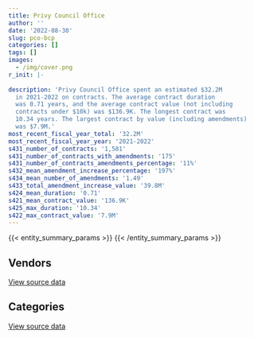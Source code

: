 ```yaml
---
title: Privy Council Office
author: ''
date: '2022-08-30'
slug: pco-bcp
categories: []
tags: []
images:
  - /img/cover.png
r_init: |-
  
description: 'Privy Council Office spent an estimated $32.2M
  in 2021-2022 on contracts. The average contract duration
  was 0.71 years, and the average contract value (not including
  contracts under $10k) was $136.9K. The longest contract was
  10.34 years. The largest contract by value (including amendments)
  was $7.9M.'
most_recent_fiscal_year_total: '32.2M'
most_recent_fiscal_year_year: '2021-2022'
s431_number_of_contracts: '1,581'
s431_number_of_contracts_with_amendments: '175'
s431_number_of_contracts_amendments_percentage: '11%'
s432_mean_amendment_increase_percentage: '197%'
s434_mean_number_of_amendments: '1.49'
s433_total_amendment_increase_value: '39.8M'
s424_mean_duration: '0.71'
s421_mean_contract_value: '136.9K'
s425_max_duration: '10.34'
s422_max_contract_value: '7.9M'
---
```


<script src="/rmarkdown-libs/htmlwidgets/htmlwidgets.js"></script>
<link href="/rmarkdown-libs/datatables-css/datatables-crosstalk.css" rel="stylesheet" />
<script src="/rmarkdown-libs/datatables-binding/datatables.js"></script>
<script src="/rmarkdown-libs/jquery/jquery-3.6.0.min.js"></script>
<link href="/rmarkdown-libs/dt-core-bootstrap/css/dataTables.bootstrap.min.css" rel="stylesheet" />
<link href="/rmarkdown-libs/dt-core-bootstrap/css/dataTables.bootstrap.extra.css" rel="stylesheet" />
<script src="/rmarkdown-libs/dt-core-bootstrap/js/jquery.dataTables.min.js"></script>
<script src="/rmarkdown-libs/dt-core-bootstrap/js/dataTables.bootstrap.min.js"></script>
<link href="/rmarkdown-libs/crosstalk/css/crosstalk.min.css" rel="stylesheet" />
<script src="/rmarkdown-libs/crosstalk/js/crosstalk.min.js"></script>
<script src="/rmarkdown-libs/htmlwidgets/htmlwidgets.js"></script>
<link href="/rmarkdown-libs/datatables-css/datatables-crosstalk.css" rel="stylesheet" />
<script src="/rmarkdown-libs/datatables-binding/datatables.js"></script>
<script src="/rmarkdown-libs/jquery/jquery-3.6.0.min.js"></script>
<link href="/rmarkdown-libs/dt-core-bootstrap/css/dataTables.bootstrap.min.css" rel="stylesheet" />
<link href="/rmarkdown-libs/dt-core-bootstrap/css/dataTables.bootstrap.extra.css" rel="stylesheet" />
<script src="/rmarkdown-libs/dt-core-bootstrap/js/jquery.dataTables.min.js"></script>
<script src="/rmarkdown-libs/dt-core-bootstrap/js/dataTables.bootstrap.min.js"></script>
<link href="/rmarkdown-libs/crosstalk/css/crosstalk.min.css" rel="stylesheet" />
<script src="/rmarkdown-libs/crosstalk/js/crosstalk.min.js"></script>

{{< entity_summary_params >}}
{{< /entity_summary_params >}}

## Vendors

<div id="htmlwidget-1" style="width:100%;height:auto;" class="datatables html-widget"></div>
<script type="application/json" data-for="htmlwidget-1">{"x":{"style":"bootstrap","filter":"none","vertical":false,"data":[["<a href=\"/vendors/a_hundred_answers/\">A HUNDRED ANSWERS<\/a>","<a href=\"/vendors/adga_group/\">ADGA GROUP<\/a>","<a href=\"/vendors/adrm_technology_consulting/\">ADRM TECHNOLOGY CONSULTING<\/a>","<a href=\"/vendors/advanced_business_interiors/\">ADVANCED BUSINESS INTERIORS<\/a>","<a href=\"/vendors/advanced_chippewa_technologies/\">ADVANCED CHIPPEWA TECHNOLOGIES<\/a>","<a href=\"/vendors/altis_human_resources/\">ALTIS HUMAN RESOURCES<\/a>","<a href=\"/vendors/aon_reed_stenhouse/\">AON REED STENHOUSE<\/a>","<a href=\"/vendors/applied_electonics/\">APPLIED ELECTONICS<\/a>","<a href=\"/vendors/ari_financial_services/\">ARI FINANCIAL SERVICES<\/a>","<a href=\"/vendors/artemp_personnel_services/\">ARTEMP PERSONNEL SERVICES<\/a>","<a href=\"/vendors/avi_spl_canada/\">AVI SPL CANADA<\/a>","<a href=\"/vendors/bdo_canada/\">BDO CANADA<\/a>","<a href=\"/vendors/bell_canada/\">BELL CANADA<\/a>","<a href=\"/vendors/canadian_corps_of_commissionaires/\">CANADIAN CORPS OF COMMISSIONAIRES<\/a>","<a href=\"/vendors/canon/\">CANON<\/a>","<a href=\"/vendors/carahsoft_technology/\">CARAHSOFT TECHNOLOGY<\/a>","<a href=\"/vendors/cdw_canada/\">CDW CANADA<\/a>","<a href=\"/vendors/cgi/\">CGI<\/a>","<a href=\"/vendors/cision_canada/\">CISION CANADA<\/a>","<a href=\"/vendors/cofomo/\">COFOMO<\/a>","<a href=\"/vendors/compugen/\">COMPUGEN<\/a>","<a href=\"/vendors/contract_community/\">CONTRACT COMMUNITY<\/a>","<a href=\"/vendors/coradix_technology_consulting/\">CORADIX TECHNOLOGY CONSULTING<\/a>","<a href=\"/vendors/cossette_communications/\">COSSETTE COMMUNICATIONS<\/a>","<a href=\"/vendors/decisive_group/\">DECISIVE GROUP<\/a>","<a href=\"/vendors/dell_computer/\">DELL COMPUTER<\/a>","<a href=\"/vendors/deloitte_and_touche/\">DELOITTE AND TOUCHE<\/a>","<a href=\"/vendors/dynabook_canada/\">DYNABOOK CANADA<\/a>","<a href=\"/vendors/dynamic_personnel_consultants/\">DYNAMIC PERSONNEL CONSULTANTS<\/a>","<a href=\"/vendors/ebsco_canada/\">EBSCO CANADA<\/a>","<a href=\"/vendors/eclipsys_solutions/\">ECLIPSYS SOLUTIONS<\/a>","<a href=\"/vendors/ecole_de_langues_abce/\">ECOLE DE LANGUES ABCE<\/a>","<a href=\"/vendors/ecole_de_langues_la_cite/\">ECOLE DE LANGUES LA CITE<\/a>","<a href=\"/vendors/ekos_research_associates/\">EKOS RESEARCH ASSOCIATES<\/a>","<a href=\"/vendors/environics_research_group/\">ENVIRONICS RESEARCH GROUP<\/a>","<a href=\"/vendors/evaluation_personnel_selection/\">EVALUATION PERSONNEL SELECTION<\/a>","<a href=\"/vendors/excel_human_resources/\">EXCEL HUMAN RESOURCES<\/a>","<a href=\"/vendors/factiva/\">FACTIVA<\/a>","<a href=\"/vendors/fast_forward_french/\">FAST FORWARD FRENCH<\/a>","<a href=\"/vendors/federal_express_canada/\">FEDERAL EXPRESS CANADA<\/a>","<a href=\"/vendors/fmc_professionals/\">FMC PROFESSIONALS<\/a>","<a href=\"/vendors/ford_motor_company/\">FORD MOTOR COMPANY<\/a>","<a href=\"/vendors/garda_security_group/\">GARDA SECURITY GROUP<\/a>","<a href=\"/vendors/gartner/\">GARTNER<\/a>","<a href=\"/vendors/general_dynamics/\">GENERAL DYNAMICS<\/a>","<a href=\"/vendors/global_knowledge/\">GLOBAL KNOWLEDGE<\/a>","<a href=\"/vendors/global_upholstery/\">GLOBAL UPHOLSTERY<\/a>","<a href=\"/vendors/graybridge_international_consulting/\">GRAYBRIDGE INTERNATIONAL CONSULTING<\/a>","<a href=\"/vendors/horizant/\">HORIZANT<\/a>","<a href=\"/vendors/hypertec/\">HYPERTEC<\/a>","<a href=\"/vendors/i4c_information_technology/\">I4C INFORMATION TECHNOLOGY<\/a>","<a href=\"/vendors/ibiska_telecom/\">IBISKA TELECOM<\/a>","<a href=\"/vendors/ibm_canada/\">IBM CANADA<\/a>","<a href=\"/vendors/ihs_global/\">IHS GLOBAL<\/a>","<a href=\"/vendors/interactive_audio_visual/\">INTERACTIVE AUDIO VISUAL<\/a>","<a href=\"/vendors/ipsos/\">IPSOS<\/a>","<a href=\"/vendors/ipss/\">IPSS<\/a>","<a href=\"/vendors/iron_mountain/\">IRON MOUNTAIN<\/a>","<a href=\"/vendors/itex/\">ITEX<\/a>","<a href=\"/vendors/konica_minolta_business_solutions/\">KONICA MINOLTA BUSINESS SOLUTIONS<\/a>","<a href=\"/vendors/l3harris/\">L3HARRIS<\/a>","<a href=\"/vendors/lexisnexis_canada/\">LEXISNEXIS CANADA<\/a>","<a href=\"/vendors/linovati/\">LINOVATI<\/a>","<a href=\"/vendors/lionbridge/\">LIONBRIDGE<\/a>","<a href=\"/vendors/lumina_it/\">LUMINA IT<\/a>","<a href=\"/vendors/mccarthy_tetrault/\">MCCARTHY TETRAULT<\/a>","<a href=\"/vendors/media_q/\">MEDIA Q<\/a>","<a href=\"/vendors/microsoft_canada/\">MICROSOFT CANADA<\/a>","<a href=\"/vendors/mindwire_systems/\">MINDWIRE SYSTEMS<\/a>","<a href=\"/vendors/mishkumi_technologies/\">MISHKUMI TECHNOLOGIES<\/a>","<a href=\"/vendors/mnp/\">MNP<\/a>","<a href=\"/vendors/modis_canada/\">MODIS CANADA<\/a>","<a href=\"/vendors/morneau_shepell/\">MORNEAU SHEPELL<\/a>","<a href=\"/vendors/national_arts_centre/\">NATIONAL ARTS CENTRE<\/a>","<a href=\"/vendors/naut_mawt_tribal_council/\">NAUT MAWT TRIBAL COUNCIL<\/a>","<a href=\"/vendors/newfound_recruiting/\">NEWFOUND RECRUITING<\/a>","<a href=\"/vendors/nimble_information_strategies/\">NIMBLE INFORMATION STRATEGIES<\/a>","<a href=\"/vendors/nisha_techonologies/\">NISHA TECHONOLOGIES<\/a>","<a href=\"/vendors/northern_micro/\">NORTHERN MICRO<\/a>","<a href=\"/vendors/nova_networks/\">NOVA NETWORKS<\/a>","<a href=\"/vendors/nuix_north_america/\">NUIX NORTH AMERICA<\/a>","<a href=\"/vendors/openframe_technologies/\">OPENFRAME TECHNOLOGIES<\/a>","<a href=\"/vendors/oracle_canada/\">ORACLE CANADA<\/a>","<a href=\"/vendors/pitney_bowes/\">PITNEY BOWES<\/a>","<a href=\"/vendors/pricewaterhouse_coopers/\">PRICEWATERHOUSE COOPERS<\/a>","<a href=\"/vendors/printers_plus/\">PRINTERS PLUS<\/a>","<a href=\"/vendors/protak_consulting_group/\">PROTAK CONSULTING GROUP<\/a>","<a href=\"/vendors/purelogic/\">PURELOGIC<\/a>","<a href=\"/vendors/purespirit_solutions/\">PURESPIRIT SOLUTIONS<\/a>","<a href=\"/vendors/qmr/\">QMR<\/a>","<a href=\"/vendors/quintet_consulting/\">QUINTET CONSULTING<\/a>","<a href=\"/vendors/randstad/\">RANDSTAD<\/a>","<a href=\"/vendors/raymond_chabot_grant_thornton/\">RAYMOND CHABOT GRANT THORNTON<\/a>","<a href=\"/vendors/rhea/\">RHEA<\/a>","<a href=\"/vendors/ricoh/\">RICOH<\/a>","<a href=\"/vendors/rogers/\">ROGERS<\/a>","<a href=\"/vendors/samson_associes/\">SAMSON ASSOCIES<\/a>","<a href=\"/vendors/shi_canada/\">SHI CANADA<\/a>","<a href=\"/vendors/si_systems/\">SI SYSTEMS<\/a>","<a href=\"/vendors/simplex_grinnell/\">SIMPLEX GRINNELL<\/a>","<a href=\"/vendors/softchoice/\">SOFTCHOICE<\/a>","<a href=\"/vendors/softsim_technologies/\">SOFTSIM TECHNOLOGIES<\/a>","<a href=\"/vendors/supremex/\">SUPREMEX<\/a>","<a href=\"/vendors/synersolutions_technologies/\">SYNERSOLUTIONS TECHNOLOGIES<\/a>","<a href=\"/vendors/tag_hr/\">TAG HR<\/a>","<a href=\"/vendors/teknion/\">TEKNION<\/a>","<a href=\"/vendors/teksystems_canada/\">TEKSYSTEMS CANADA<\/a>","<a href=\"/vendors/telus_canada/\">TELUS CANADA<\/a>","<a href=\"/vendors/the_ktl_group/\">THE KTL GROUP<\/a>","<a href=\"/vendors/the_masha_krupp_translation_group/\">THE MASHA KRUPP TRANSLATION GROUP<\/a>","<a href=\"/vendors/the_right_door_consulting/\">THE RIGHT DOOR CONSULTING<\/a>","<a href=\"/vendors/the_vcan_group/\">THE VCAN GROUP<\/a>","<a href=\"/vendors/thomson_reuters/\">THOMSON REUTERS<\/a>","<a href=\"/vendors/toshiba_canada/\">TOSHIBA CANADA<\/a>","<a href=\"/vendors/totem_offisource/\">TOTEM OFFISOURCE<\/a>","<a href=\"/vendors/toyota/\">TOYOTA<\/a>","<a href=\"/vendors/turtle_island_staffing/\">TURTLE ISLAND STAFFING<\/a>","<a href=\"/vendors/university_of_ottawa/\">UNIVERSITY OF OTTAWA<\/a>","<a href=\"/vendors/university_of_toronto/\">UNIVERSITY OF TORONTO<\/a>","<a href=\"/vendors/workdynamics_technologies/\">WORKDYNAMICS TECHNOLOGIES<\/a>","<a href=\"/vendors/wpp_group_canada_communications/\">WPP GROUP CANADA COMMUNICATIONS<\/a>","<a href=\"/vendors/xerox/\">XEROX<\/a>","<a href=\"/vendors/zycom/\">ZYCOM<\/a>"],[null,null,397066.55,201865.22,105504.43,120451.67,11453.13,338269.81,96705.34,24577.5,37998.22,53671.13,84838.1,3407784.67,14871.94,118633.7,188943.77,177743.25,1020284.45,1099687.76,null,10752.26,null,16272,13883.07,null,415226.46,null,69542.91,127545.66,52558.87,14910,15732.5,null,6681.74,61770.64,349761.67,136748.48,null,51763.54,111014.03,96844.4,null,null,null,null,null,null,3761.38,68034.48,null,128286.46,38776.23,63224.83,60090.24,766232.73,null,null,null,36384.22,null,null,39342.52,25973.71,79709.7,950136.89,160488.74,256215.17,922607.59,27063.74,null,null,4088.65,83820.96,5888061.8,85380.87,null,815896.23,1056909.63,1894.4,null,null,6432.93,null,630638.1,194281,7950.81,null,null,19223.62,70632.59,null,24577.5,17379.4,76942.92,193497.36,45477.86,null,21075.78,179287.33,160561.62,null,33482.6,null,44858.18,1028354.01,null,34489.25,8604.26,22679.1,24408,null,null,187969.06,114994.16,null,null,null,null,83438.19,185632.15,199118.49,22672.32],[null,null,398947.56,70203.72,277359.09,29082.31,10959.83,573436.24,130041.97,null,26834.29,null,70177.6,4114303.64,null,null,7183.37,182139.4,1002998.75,1154192.64,null,null,23255.4,null,null,null,732425.49,null,180202.42,167735.5,57377.53,81880.75,null,64292.63,159708.64,72146.31,266092.25,140656.95,6967.8,110495.86,null,null,null,null,345165.55,24860,null,null,17873.6,null,null,686402.67,23140.37,63128.41,null,null,null,89792.32,null,493208.36,null,null,206837.07,26044.87,46830.25,null,147965.5,262287.88,1231889.19,null,47546.45,105756.7,4335.25,70787.96,2021938.2,266908.64,null,497694.49,350719.91,233444.05,260439.59,null,null,6822.51,639257.61,198961.9,1982.26,11258.19,56596.03,null,138744.55,50602.12,45200,27939.67,52868.76,172898.16,null,null,204229.01,165960.26,163851.72,null,37526.63,null,42940,285476.46,717094.25,28490.08,null,null,23306.25,null,null,null,116334.5,55243.41,null,null,106623.98,4571.96,null,199664.02,null],[47503.34,25504.75,649930.26,null,28209.91,79816.05,2681.82,270828.02,121868.17,null,null,null,161187.36,2585627.58,null,2588.76,204515.98,181641.75,954369,1152403.62,125871.84,null,42191.94,null,null,254610.51,738060.74,62586.2,null,101559.98,56562.83,null,null,184307.37,140969.62,71949.19,293426.91,172349.24,50604.02,null,null,240436.88,null,6960.37,null,null,14825.21,null,4160.48,94807,377073.27,1003626.13,67631.45,2997.72,31252.27,38985,null,66605.84,38443.09,39529.33,899723.48,1120.16,115779.44,19787.22,55362.42,null,165023.05,728059.36,1220847.79,null,15733.55,485658.5,4323.41,null,null,144491.29,22769.5,85005.95,1578485.95,16921.4,23482.72,8279.05,null,6803.87,637511.01,184993.74,null,null,null,null,517395.1,62397.88,null,39374.43,152034.53,69493.83,null,10642.39,1442031.3,165506.81,55528.1,57956.79,null,4281095.4,null,null,664160.13,14803,null,null,null,51902.85,662.61,null,12136.2,null,null,null,null,null,null,199118.49,null],[15776.66,154849.52,128246.23,11948.76,260211.12,48381.75,null,85732.15,null,null,null,null,161187.36,2837710.44,null,11811.24,40827.02,181641.75,877309.26,236278.7,63005.36,null,null,null,null,154243.25,532069.97,null,null,102321.45,56562.83,null,null,99175.82,153680,24048.77,304686.09,206272.95,90410.61,null,null,106782.74,18204.93,72967.16,null,null,14272.58,17946.47,42182.63,null,1408676.91,514269.72,22304.6,null,null,null,12257.28,66841.8,275131.91,28154.09,1676.06,11681.67,null,39782.02,39776,null,148499.82,1260883.71,704445.58,null,null,536885.5,4323.41,null,null,null,null,null,3149536.61,40750.41,242528.76,125910.48,null,6803.87,148546.29,135267.72,null,null,null,41245,10282.7,null,null,null,172446.72,59827.04,null,28334.86,699856.74,165506.81,181959.64,306583.01,null,null,null,null,426993.11,null,null,null,null,274558.57,10515.39,null,31614.59,null,17926.47,27980.54,99411.75,null,null,199118.49,null]],"container":"<table class=\"table table-striped table-hover row-border order-column display\">\n  <thead>\n    <tr>\n      <th>Vendor<\/th>\n      <th>2018-2019<\/th>\n      <th>2019-2020<\/th>\n      <th>2020-2021<\/th>\n      <th>2021-2022<\/th>\n    <\/tr>\n  <\/thead>\n<\/table>","options":{"order":[[4,"desc"]],"pageLength":10,"autoWidth":true,"columnDefs":[{"targets":1,"render":"function(data, type, row, meta) {\n    return type !== 'display' ? data : DTWidget.formatCurrency(data, \"$\", 2, 3, \",\", \".\", true, null);\n  }"},{"targets":2,"render":"function(data, type, row, meta) {\n    return type !== 'display' ? data : DTWidget.formatCurrency(data, \"$\", 2, 3, \",\", \".\", true, null);\n  }"},{"targets":3,"render":"function(data, type, row, meta) {\n    return type !== 'display' ? data : DTWidget.formatCurrency(data, \"$\", 2, 3, \",\", \".\", true, null);\n  }"},{"targets":4,"render":"function(data, type, row, meta) {\n    return type !== 'display' ? data : DTWidget.formatCurrency(data, \"$\", 2, 3, \",\", \".\", true, null);\n  }"},{"width":"16%","targets":[1,2,3,4]},{"className":"dt-right","targets":[1,2,3,4]}],"orderClasses":false}},"evals":["options.columnDefs.0.render","options.columnDefs.1.render","options.columnDefs.2.render","options.columnDefs.3.render"],"jsHooks":[]}</script>
<p class="text-right">
<a href="https://github.com/GoC-Spending/contracts-data/tree/main/data/out/departments/pco-bcp/summary_by_fiscal_year_by_vendor.csv" class="source-data-link btn btn-link">View source data</a>
</p>

## Categories

<div id="htmlwidget-2" style="width:100%;height:auto;" class="datatables html-widget"></div>
<script type="application/json" data-for="htmlwidget-2">{"x":{"style":"bootstrap","filter":"none","vertical":false,"data":[["<a href=\"/categories/other/\">(Other)<\/a>","<a href=\"/categories/facilities_and_construction/\">Facilities and construction<\/a>","<a href=\"/categories/office_management/\">Office management<\/a>","<a href=\"/categories/professional_services/\">Professional services<\/a>","<a href=\"/categories/information_technology/\">Information technology<\/a>","<a href=\"/categories/transportation_and_logistics/\">Transportation and logistics<\/a>","<a href=\"/categories/industrial_products_and_services/\">Industrial products and services<\/a>","<a href=\"/categories/travel/\">Travel<\/a>","<a href=\"/categories/security_and_protection/\">Security and protection<\/a>","<a href=\"/categories/human_capital/\">Human capital<\/a>"],[42345.32,362821.27,2194632.12,19335578.03,10705735.18,475460.66,236549.44,16631.68,3391151.07,1222633.4],[null,153286.79,1333430.78,14173592.16,14126276.89,587303.75,432759.1,33141.43,4114303.64,1238742.35],[null,126695.47,590913.39,8149205.49,17613341.22,572078.04,2353052.47,null,2591174.94,896615.52],[null,53017.47,647711.89,8720124.75,18091725.61,282689.92,509913.74,64043.28,2922377.03,877691.88]],"container":"<table class=\"table table-striped table-hover row-border order-column display\">\n  <thead>\n    <tr>\n      <th>Category<\/th>\n      <th>2018-2019<\/th>\n      <th>2019-2020<\/th>\n      <th>2020-2021<\/th>\n      <th>2021-2022<\/th>\n    <\/tr>\n  <\/thead>\n<\/table>","options":{"order":[[4,"desc"]],"dom":"t","pageLength":30,"autoWidth":true,"columnDefs":[{"targets":1,"render":"function(data, type, row, meta) {\n    return type !== 'display' ? data : DTWidget.formatCurrency(data, \"$\", 2, 3, \",\", \".\", true, null);\n  }"},{"targets":2,"render":"function(data, type, row, meta) {\n    return type !== 'display' ? data : DTWidget.formatCurrency(data, \"$\", 2, 3, \",\", \".\", true, null);\n  }"},{"targets":3,"render":"function(data, type, row, meta) {\n    return type !== 'display' ? data : DTWidget.formatCurrency(data, \"$\", 2, 3, \",\", \".\", true, null);\n  }"},{"targets":4,"render":"function(data, type, row, meta) {\n    return type !== 'display' ? data : DTWidget.formatCurrency(data, \"$\", 2, 3, \",\", \".\", true, null);\n  }"},{"width":"16%","targets":[1,2,3,4]},{"className":"dt-right","targets":[1,2,3,4]}],"orderClasses":false,"lengthMenu":[10,25,30,50,100]}},"evals":["options.columnDefs.0.render","options.columnDefs.1.render","options.columnDefs.2.render","options.columnDefs.3.render"],"jsHooks":[]}</script>
<p class="text-right">
<a href="https://github.com/GoC-Spending/contracts-data/tree/main/data/out/departments/pco-bcp/summary_by_fiscal_year_by_category.csv" class="source-data-link btn btn-link">View source data</a>
</p>
